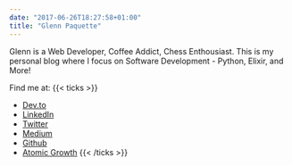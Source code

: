 ```yaml
---
date: "2017-06-26T18:27:58+01:00"
title: "Glenn Paquette"
---
```


Glenn is a Web Developer, Coffee Addict, Chess Enthousiast. This is my personal blog where I focus on Software Development - Python, Elixir, and More!

Find me at:
{{< ticks >}}
* [Dev.to](https://dev.to/paqman85)
* [LinkedIn](https://www.linkedin.com/in/glennpaquette/)
* [Twitter](https://twitter.com/GlennPaquette)
* [Medium](https://medium.com/@glenn_15243)
* [Github](https://github.com/paqman85)
* [Atomic Growth](https://atomicgrowth.co)
{{< /ticks >}}
